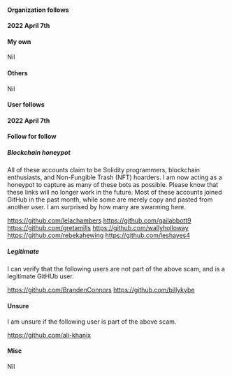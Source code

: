 #### Organization follows

#### 2022 April 7th

#### My own

Nil

#### Others

Nil

#### User follows

#### 2022 April 7th

#### Follow for follow

##### Blockchain honeypot

All of these accounts claim to be Solidity programmers, blockchain enthusiasts, and Non-Fungible Trash (NFT) hoarders. I am now acting as a honeypot to capture as many of these bots as possible. Please know that these links will no longer work in the future. Most of these accounts joined GitHub in the past month, while some are merely copy and pasted from another user. I am surprised by how many are swarming here.

https://github.com/lelachambers
https://github.com/gailabbott9
https://github.com/gretamills
https://github.com/wallyholloway
https://github.com/rebekahewing
https://github.com/leshayes4

##### Legitimate

I can verify that the following users are not part of the above scam, and is a legitimate GitHUb user.

https://github.com/BrandenConnors
https://github.com/billykybe

#### Unsure

I am unsure if the following user is part of the above scam.

https://github.com/ali-khanix

#### Misc

Nil

